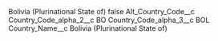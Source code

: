 <?xml version="1.0" encoding="UTF-8"?>
<CustomMetadata xmlns="http://soap.sforce.com/2006/04/metadata" xmlns:xsi="http://www.w3.org/2001/XMLSchema-instance" xmlns:xsd="http://www.w3.org/2001/XMLSchema">
    <label>Bolivia (Plurinational State of)</label>
    <protected>false</protected>
    <values>
        <field>Alt_Country_Code__c</field>
        <value xsi:nil="true"/>
    </values>
    <values>
        <field>Country_Code_alpha_2__c</field>
        <value xsi:type="xsd:string">BO</value>
    </values>
    <values>
        <field>Country_Code_alpha_3__c</field>
        <value xsi:type="xsd:string">BOL</value>
    </values>
    <values>
        <field>Country_Name__c</field>
        <value xsi:type="xsd:string">Bolivia (Plurinational State of)</value>
    </values>
</CustomMetadata>
